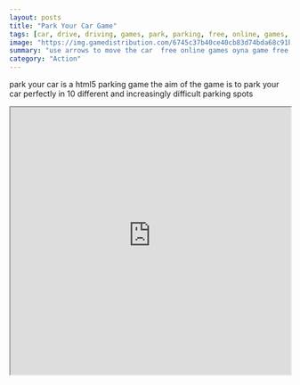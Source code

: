 ```yaml
---
layout: posts
title: "Park Your Car Game"
tags: [car, drive, driving, games, park, parking, free, online, games, oyna, game, free, games, play, play, games]
image: "https://img.gamedistribution.com/6745c37b40ce40cb83d74bda68c91ba5.jpg"
summary: "use arrows to move the car  free online games oyna game free games play play games"
category: "Action"
---
```


park your car is a html5 parking game the aim of the game is to park your car perfectly in 10 different and increasingly difficult parking spots

<iframe width="100%" height="480px;" src="https://html5.gamedistribution.com/6745c37b40ce40cb83d74bda68c91ba5/"></iframe>